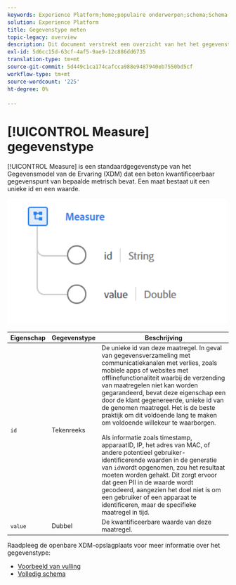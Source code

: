 ```yaml
---
keywords: Experience Platform;home;populaire onderwerpen;schema;Schema;XDM;velden;schema's;Schema's;maatregel;datatype;data-type;data-type;
solution: Experience Platform
title: Gegevenstype meten
topic-legacy: overview
description: Dit document verstrekt een overzicht van het het gegevenstype van het Model van de Gegevens van de Ervaring van de Meetlat (XDM).
exl-id: 5d6cc15d-63cf-4af5-9ae9-12c886dd6735
translation-type: tm+mt
source-git-commit: 5d449c1ca174cafcca988e9487940eb7550bd5cf
workflow-type: tm+mt
source-wordcount: '225'
ht-degree: 0%

---
```


# [!UICONTROL Measure] gegevenstype

[!UICONTROL Measure] is een standaardgegevenstype van het Gegevensmodel van de Ervaring (XDM) dat een beton kwantificeerbaar gegevenspunt van bepaalde metrisch bevat. Een maat bestaat uit een unieke id en een waarde.

<img src="../images/data-types/measure.PNG" width="500" /><br />

| Eigenschap | Gegevenstype | Beschrijving |
| --- | --- | --- |
| `id` | Tekenreeks | De unieke id van deze maatregel. In geval van gegevensverzameling met communicatiekanalen met verlies, zoals mobiele apps of websites met offlinefunctionaliteit waarbij de verzending van maatregelen niet kan worden gegarandeerd, bevat deze eigenschap een door de klant gegenereerde, unieke id van de genomen maatregel. Het is de beste praktijk om dit voldoende lang te maken om voldoende willekeur te waarborgen. <br><br> Als informatie zoals timestamp, apparaatID, IP, het adres van MAC, of andere potentieel gebruiker-identificerende waarden in de generatie van  `id`wordt opgenomen, zou het resultaat moeten worden gehakt. Dit zorgt ervoor dat geen PII in de waarde wordt gecodeerd, aangezien het doel niet is om een gebruiker of een apparaat te identificeren, maar de specifieke maatregel in tijd. |
| `value` | Dubbel | De kwantificeerbare waarde van deze maatregel. |

Raadpleeg de openbare XDM-opslagplaats voor meer informatie over het gegevenstype:

* [Voorbeeld van vulling](https://github.com/adobe/xdm/blob/master/components/datatypes/data/measure.example.1.json)
* [Volledig schema](https://github.com/adobe/xdm/blob/master/components/datatypes/data/measure.schema.json)
